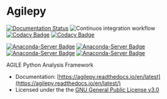 # Agilepy

[![Documentation Status](https://readthedocs.org/projects/agilepy/badge/?version=latest)](https://agilepy.readthedocs.io/en/latest/?badge=latest)
![Continuos integration workflow](https://github.com/AGILESCIENCE/Agilepy/workflows/Continuos%20integration%20workflow/badge.svg?branch=master)
[![Codacy Badge](https://api.codacy.com/project/badge/Grade/1729ff523c6546188e94006ef0c8c594)](https://www.codacy.com/gh/AGILESCIENCE/Agilepy?utm_source=github.com&amp;utm_medium=referral&amp;utm_content=AGILESCIENCE/Agilepy&amp;utm_campaign=Badge_Grade)
[![Codacy Badge](https://api.codacy.com/project/badge/Coverage/1729ff523c6546188e94006ef0c8c594)](https://www.codacy.com/gh/AGILESCIENCE/Agilepy?utm_source=github.com&amp;utm_medium=referral&amp;utm_content=AGILESCIENCE/Agilepy&amp;utm_campaign=Badge_Coverage)

[![Anaconda-Server Badge](https://anaconda.org/agilescience/agilepy/badges/installer/conda.svg)](https://conda.anaconda.org/agilescience)
[![Anaconda-Server Badge](https://anaconda.org/agilescience/agilepy/badges/version.svg)](https://anaconda.org/agilescience/agilepy)
[![Anaconda-Server Badge](https://anaconda.org/agilescience/agilepy/badges/latest_release_date.svg)](https://anaconda.org/agilescience/agilepy)
[![Anaconda-Server Badge](https://anaconda.org/agilescience/agilepy/badges/platforms.svg)](https://anaconda.org/agilescience/agilepy)

AGILE Python Analysis Framework
  * Documentation: [https://agilepy.readthedocs.io/en/latest](https://agilepy.readthedocs.io/en/latest/)
  * Licensed under the the [GNU General Public License v3.0](https://github.com/AGILESCIENCE/Agilepy/blob/master/LICENSE)
